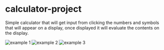 # calculator-project
Simple calculator that will get input from clicking the numbers and symbols that will appear on a display, once displayed it will evaluate the contents on the display.

![example 1](https://github.com/user-attachments/assets/c0e1b073-c694-40f1-872a-8511002cd298)
![example 2](https://github.com/user-attachments/assets/7fb89516-28d4-40fe-888b-2b0aeeafa1d5)
![example 3](https://github.com/user-attachments/assets/65ea5204-6a39-446d-bb56-d82f11bc2098)
